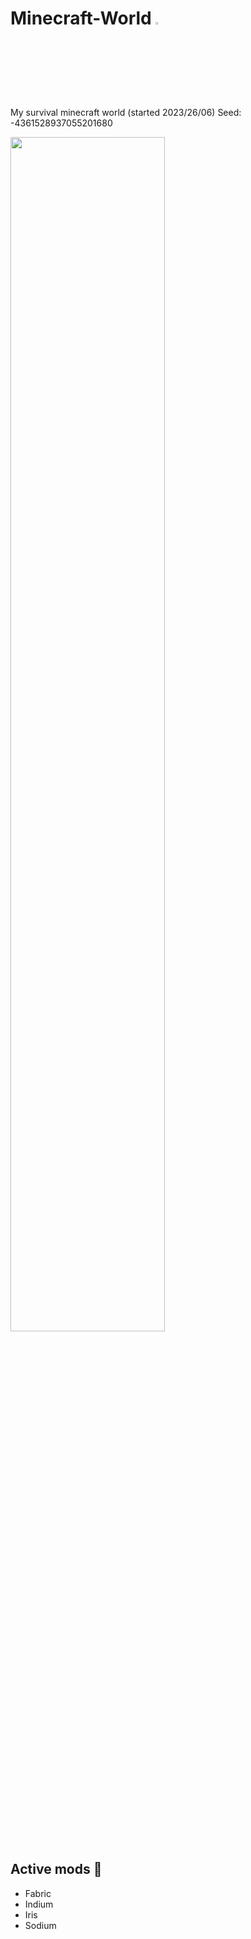 # Minecraft-World  <img src="https://github.com/gitblanc/Minecraft-World/assets/87705461/da044ec6-d505-42a6-a498-479129fba364" width="3%" height="3%"/>

My survival minecraft world (started 2023/26/06)
Seed: -4361528937055201680

<img src="https://github.com/gitblanc/Minecraft-World/assets/87705461/c41c9101-7cd6-4e89-95ef-6936fe954647" width="70%" height="70%"/>

## Active mods 🐢
- Fabric
- Indium
- Iris
- Sodium
